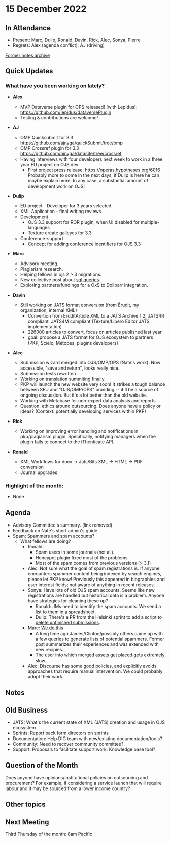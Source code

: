 # 15 December 2022

In Attendance
-------------

- Present: Marc, Dulip, Ronald, Davin, Rick, Alec, Sonya, Pierre
- Regrets: Alex (agenda conflict), AJ (driving)

[Former notes archive](https://github.com/pkp/technical-committee/tree/main/meeting-minutes)


Quick Updates
-------------

### What have you been working on lately?

- **Alex**
    - MVP Dataverse plugin for OPS released! (with Lepidus): https://github.com/lepidus/dataversePlugin
    - Testing & contributions are welcome!

- **AJ**
    - OMP Quicksubmit for 3.3 https://github.com/ajnyga/quickSubmit/tree/omp
    - OMP Crossref plugin for 3.3 https://github.com/ajnyga/datacite/tree/crossref
    - Having interviews with four developers next week to work in a three year EU project on OJS dev
        - First project press release: https://operas.hypotheses.org/6016 Probably more to come in the next days, if Dulip is here he can maybe explain more. In any case, a substantial amount of development work on OJS!

- **Dulip**
    - EU project - Developer for 3 years  selected
    - XML Application -  final writing reviews
    - Development
        - OJS 3.3 support for ROR plugin, when UI disabled for multiple-languages
        - Texture create galleyes for 3.3
    - Conference-support
        - Concept for adding conference identifiers for OJS 3.3
- **Marc**
    - Advisory meeting.
    - Plagiarism research.
    - Helping fellows in ojs 2 > 3 migrations.
    - New collective post about [sql queries](https://forum.pkp.sfu.ca/t/collaborative-list-of-of-queries/75875). 
    - Exploring partners/fundings for a OxS to Dolibarr integration. 
- **Davin**
    - Still working on JATS format conversion (from Érudit, my organization, internal XML)
        - Convertion from EruditArticle XML to a JATS Archive 1.2, JATS4R compliant, JATS4M compliant (Texture/Libero Editor JATS implementation)
        - 226000 articles to convert, focus on articles published last year
        - goal: propose a JATS format for OJS ecosystem to partners (PKP, Scielo, Métopes, plugins developers)
- **Alec**
    - Submission wizard merged into OJS/OMP/OPS (Nate's work). Now accessible, "save and return", looks really nice.
    - Submission tests rewritten.
    - Working on translation summiting finally.
    - PKP will launch the new website very soon! It strikes a tough balance between SFU and "OJS/OMP/OPS" branding -- it'll be a source of ongoing discussion. But it's a lot better than the old website.
    - Working with Metabase for non-expert data analysis and reports
    - Question: ethics around outsourcing. Does anyone have a policy or ideas? (Context: potentially developing services within PKP)
- **Rick**
    - Working on improving error handling and notifications in pkp/plagiarism plugin. Specifically, notifying managers when the plugin fails to connect to the iThenticate API.
- **Ronald**
    - XML Workflows for docx -> Jats/Bits XML -> HTML -> PDF conversion
    - Journal upgrades




### Highlight of the month: ###

- None


Agenda
------

- Advisory Committee's summary. (link removed)
- Feedback on Nate's short admin's guide
- Spam: Spammers and spam accounts?
    - What fellows are doing?
        - Ronald: 
            - Spam users in some journals (not all).
            - Honeypot plugin fixed most of the problems.
            - Most of the spam comes from previous versions (> 3.1)
        - Alec: Not sure what the goal of spam registrations is. If anyone encounters spammer content being indexed by search engines, please let PKP know! Previously this appeared in biographies and user interest fields; not aware of anything in recent releases.
        - Sonya: Have lots of old OJS spam accounts. Seems like new registrations are handled but historical data is a problem. Anyone have strategies for cleaning these up?
            - Ronald: JMs need to identify the spam accounts. We send a list to them in a spreadsheet.
            - Dulip: There's a PR from the Helsinki sprint to add a script to [delete unfinished submissions](https://pkp.sfu.ca/2022/08/05/helsinki-2022-sprint-notes-released-cleaning-incomplete-submissions/).
        - Marc: [We do this](https://forum.pkp.sfu.ca/t/collaborative-list-of-spam-user-patterns/65190/3)
            - A long time ago James/Clinton/possibly others came up with a few queries to generate lists of potential spammers. Former post summarizes their experiences and was extended with new recipies.
            - The user into which merged assets get placed gets extremely slow.
        - Alec: Discourse has some good policies, and explicitly avoids approaches that require manual intervention. We could probably adopt their work.


Notes
-----


Old Business
------------

- JATS: What's the current state of XML (JATS) creation and usage in OJS ecosystem
- Sprints: Report back form directors on sprints
- Documentation: Help DIG team with new/existing documentation/tools?
- Community: Need to recover community committee?
- Support: Proposals to facilitate support work: Knowledge base tool?


Question of the Month
---------------------
Does anyone have opinions/institutional policies on outsourcing and procurement? For example, if considering a service launch that will require labour and it may be sourced from a lower income country?

Other topics
------------


Next Meeting
------------

Third Thursday of the month: 8am Pacific
